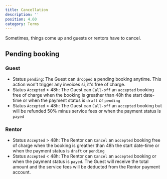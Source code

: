 ```yaml
---
title: Cancellation
description: ''
position: 4.60
category: Terms
---
```


Sometimes, things come up and guests or rentors have to cancel.

## Pending booking

### Guest
- Status `pending`: The Guest can `dropped` a pending booking anytime. This action won't trigger any invoices si, it's free of charge.
- Status `Accepted` > 48h: The Guest can `Call-off` an `accepted` booking free of charge when the booking is greather than 48h the start date-time or when the payment status is `draft` or `pending`
- Status `Accepted` < 48h: The Guest can `Call-off` an `accepted` booking but will be refunded 50% minus service fees or when the payment status is `payed`

### Rentor
- Status `Accepted` > 48h: The Rentor can `Cancel` an `accepted` booking free of charge when the booking is greather than 48h the start date-time or when the payment status is `draft` or `pending`
- Status `Accepted` < 48h: The Rentor can `Cancel` an `accepted` booking or when the payment status is `payed`. The Guest will receive the total amount and the service fees will be deducted from the Rentor payment account.